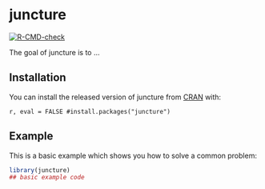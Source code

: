 
<!-- README.md is generated from README.Rmd. Please edit that file -->

# juncture

<!-- badges: start -->

[![R-CMD-check](https://github.com/johnmackintosh/juncture/workflows/R-CMD-check/badge.svg)](https://github.com/johnmackintosh/juncture/actions)
<!-- badges: end -->

The goal of juncture is to …

## Installation

You can install the released version of juncture from
[CRAN](https://CRAN.R-project.org) with:

`r, eval = FALSE #install.packages("juncture")`

## Example

This is a basic example which shows you how to solve a common problem:

``` r
library(juncture)
## basic example code
```
